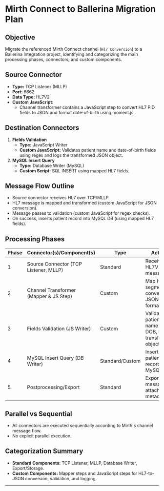 # Mirth Connect to Ballerina Migration Plan

## Objective
Migrate the referenced Mirth Connect channel (`Hl7 Conversion`) to a Ballerina Integration project, identifying and categorizing the main processing phases, connectors, and custom components.

## Source Connector
- **Type:** TCP Listener (MLLP)
- **Port:** 6662
- **Data Type:** HL7V2
- **Custom JavaScript:**
    - Channel transformer contains a JavaScript step to convert HL7 PID fields to JSON and format date-of-birth using moment.js.

## Destination Connectors
1. **Fields Validation**
    - **Type:** JavaScript Writer
    - **Custom JavaScript:** Validates patient name and date-of-birth fields using regex and logs the transformed JSON object.
2. **MySQL Insert Query**
    - **Type:** Database Writer (MySQL)
    - **Custom Script:** SQL INSERT using mapped HL7 fields.

## Message Flow Outline
- Source connector receives HL7 over TCP/MLLP.
- HL7 message is mapped and transformed (custom JavaScript for JSON conversion).
- Message passes to validation (custom JavaScript for regex checks).
- On success, inserts patient record into MySQL DB (using mapped HL7 fields).

## Processing Phases
| Phase | Connector(s)/Component(s)              | Type         | Actions                                            |
|-------|----------------------------------------|--------------|----------------------------------------------------|
| 1     | Source Connector (TCP Listener, MLLP)  | Standard     | Receive HL7V2 message                              |
| 2     | Channel Transformer (Mapper & JS Step) | Custom       | Map HL7 segments, convert to JSON, format DOB      |
| 3     | Fields Validation (JS Writer)          | Custom       | Validate patient name & DOB, log transformed object |
| 4     | MySQL Insert Query (DB Writer)         | Standard/Custom| Insert patient record into MySQL                   |
| 5     | Postprocessing/Export                  | Standard     | Export/Store message, attachments, metadata         |

## Parallel vs Sequential
- All connectors are executed sequentially according to Mirth's channel message flow.
- No explicit parallel execution.

## Categorization Summary
- **Standard Components:** TCP Listener, MLLP, Database Writer, Export/Storage.
- **Custom Components:** Mapper steps and JavaScript steps for HL7-to-JSON conversion, validation, and logging.

---